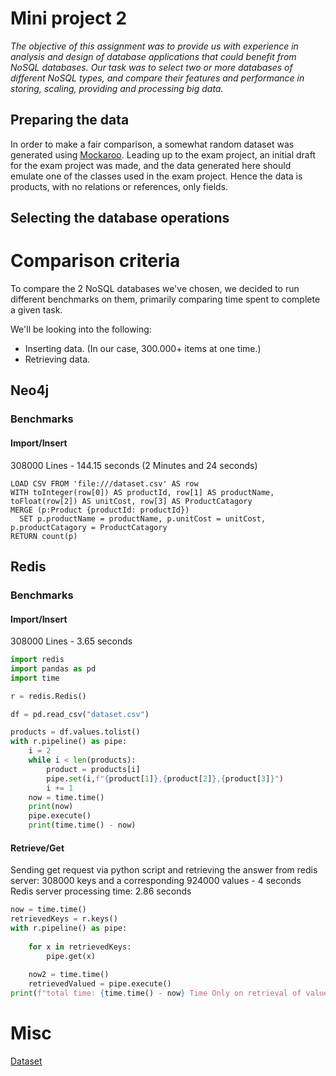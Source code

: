 # Mini project 2
*The objective of this assignment was to provide us with experience in analysis and design of database applications that could benefit from NoSQL databases. Our task was to select two or more databases of different NoSQL types, and compare their features and performance in storing, scaling, providing and processing big data.*

## Preparing the data
In order to make a fair comparison, a somewhat random dataset was generated using [Mockaroo](https://mockaroo.com). Leading up to the exam project, an initial draft for the exam project was made, and the data generated here should emulate one of the classes used in the exam project. Hence the data is products, with no relations or references, only fields.

## Selecting the database operations

# Comparison criteria
 To compare the 2 NoSQL databases we've chosen, we decided to run different benchmarks on them, primarily comparing time spent to complete a given task.  
 
 We'll be looking into the following:
 * Inserting data. (In our case, 300.000+ items at one time.)
 * Retrieving data.
## Neo4j

### Benchmarks

#### Import/Insert
308000 Lines - 144.15 seconds (2 Minutes and 24 seconds)
```graph
LOAD CSV FROM 'file:///dataset.csv' AS row
WITH toInteger(row[0]) AS productId, row[1] AS productName, toFloat(row[2]) AS unitCost, row[3] AS ProductCatagory
MERGE (p:Product {productId: productId})
  SET p.productName = productName, p.unitCost = unitCost, p.productCatagory = ProductCatagory
RETURN count(p)
```

## Redis
### Benchmarks

#### Import/Insert
308000 Lines - 3.65 seconds
```python
import redis
import pandas as pd
import time

r = redis.Redis()

df = pd.read_csv("dataset.csv")

products = df.values.tolist()
with r.pipeline() as pipe:
    i = 2
    while i < len(products):
        product = products[i]
        pipe.set(i,f"{product[1]},{product[2]},{product[3]}")
        i += 1
    now = time.time()
    print(now)
    pipe.execute()
    print(time.time() - now)
```

#### Retrieve/Get
Sending get request via python script and retrieving the answer from redis server:
308000 keys and a corresponding 924000 values - 4 seconds
Redis server processing time: 2.86 seconds
```python
now = time.time()
retrievedKeys = r.keys()
with r.pipeline() as pipe:
    
    for x in retrievedKeys:
        pipe.get(x)
    
    now2 = time.time()    
    retrievedValued = pipe.execute()
print(f"total time: {time.time() - now} Time Only on retrieval of values: {time.time() - now2}")
```

# Misc
[Dataset](misc/dataset.csv)